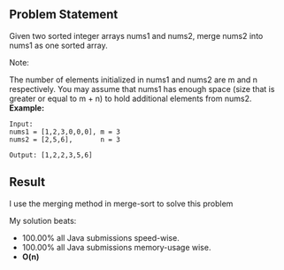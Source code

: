 ## Problem Statement
Given two sorted integer arrays nums1 and nums2, merge nums2 into nums1 as one sorted array.

Note:

The number of elements initialized in nums1 and nums2 are m and n respectively.
You may assume that nums1 has enough space (size that is greater or equal to m + n) to hold additional elements from nums2.
__Example:__
```
Input:
nums1 = [1,2,3,0,0,0], m = 3
nums2 = [2,5,6],       n = 3

Output: [1,2,2,3,5,6]
```

## Result
I use the merging method in merge-sort to solve this problem

My solution beats:
* 100.00% all Java submissions speed-wise.
* 100.00% all Java submissions memory-usage wise.
* __O(n)__
